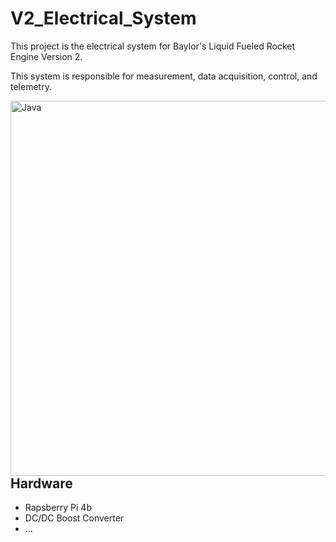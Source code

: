 # V2_Electrical_System
This project is the electrical system for Baylor's Liquid Fueled Rocket Engine Version 2. 

This system is responsible for measurement, data acquisition, control, and telemetry.

<img align="left" alt="Java" width="600px" src="https://github.com/user-attachments/assets/6d497a72-3782-4d06-bbcb-6c12bc6bfab2"/> <br><br>


## Hardware <br>
- Rapsberry Pi 4b
- DC/DC Boost Converter
- ...



    
